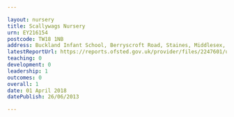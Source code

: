 ```yaml
---

layout: nursery
title: Scallywags Nursery
urn: EY216154
postcode: TW18 1NB
address: Buckland Infant School, Berryscroft Road, Staines, Middlesex, TW18 1NB
latestReportUrl: https://reports.ofsted.gov.uk/provider/files/2247601/urn/EY216154.pdf
teaching: 0
development: 0
leadership: 1
outcomes: 0
overall: 1
date: 01 April 2018 
datePublish: 26/06/2013

---
```


